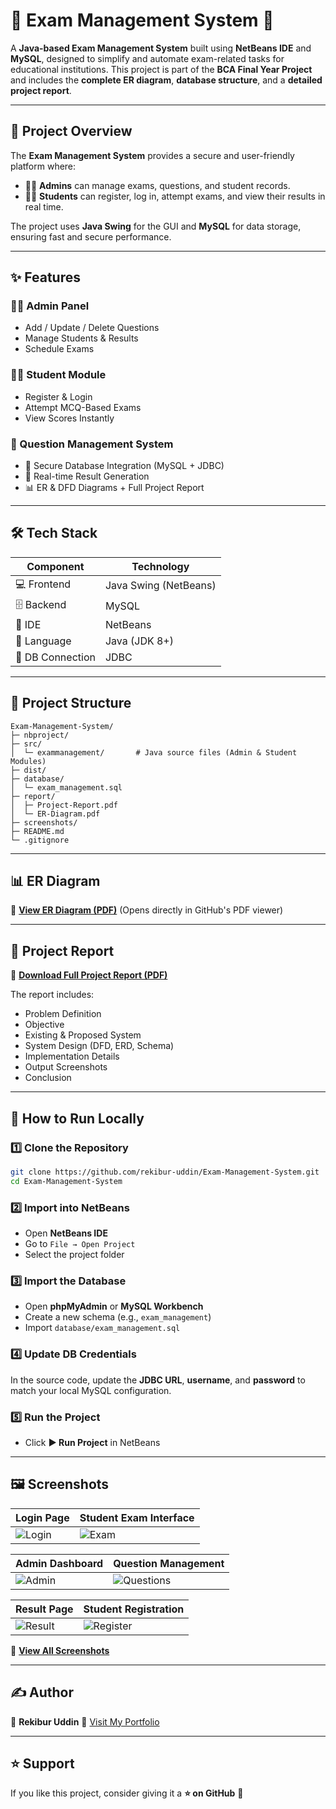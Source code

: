 # 📝 Exam Management System 🧠

A **Java-based Exam Management System** built using **NetBeans IDE** and **MySQL**, designed to simplify and automate exam-related tasks for educational institutions.
This project is part of the **BCA Final Year Project** and includes the **complete ER diagram**, **database structure**, and a **detailed project report**.

---

## 📌 Project Overview

The **Exam Management System** provides a secure and user-friendly platform where:

* 🧑‍💼 **Admins** can manage exams, questions, and student records.
* 🧑‍🎓 **Students** can register, log in, attempt exams, and view their results in real time.

The project uses **Java Swing** for the GUI and **MySQL** for data storage, ensuring fast and secure performance.

---

## ✨ Features

### 🧑‍💼 Admin Panel

* Add / Update / Delete Questions
* Manage Students & Results
* Schedule Exams

### 🧑‍🎓 Student Module

* Register & Login
* Attempt MCQ-Based Exams
* View Scores Instantly

### 🧠 Question Management System

* 🔐 Secure Database Integration (MySQL + JDBC)
* 📝 Real-time Result Generation
* 📊 ER & DFD Diagrams + Full Project Report

---

## 🛠️ Tech Stack

| Component        | Technology            |
| ---------------- | --------------------- |
| 💻 Frontend      | Java Swing (NetBeans) |
| 🗄️ Backend      | MySQL                 |
| 🧠 IDE           | NetBeans              |
| 📝 Language      | Java (JDK 8+)         |
| 🔐 DB Connection | JDBC                  |

---

## 📂 Project Structure

```
Exam-Management-System/
├─ nbproject/
├─ src/
│  └─ exammanagement/       # Java source files (Admin & Student Modules)
├─ dist/
├─ database/
│  └─ exam_management.sql
├─ report/
│  ├─ Project-Report.pdf
│  └─ ER-Diagram.pdf
├─ screenshots/
├─ README.md
└─ .gitignore
```

---

## 📊 ER Diagram

📌 **[View ER Diagram (PDF)](./report/ER-Diagram.pdf)**
(Opens directly in GitHub's PDF viewer)

---

## 📘 Project Report

📄 **[Download Full Project Report (PDF)](./report/Project-Report.pdf)**

The report includes:

* Problem Definition
* Objective
* Existing & Proposed System
* System Design (DFD, ERD, Schema)
* Implementation Details
* Output Screenshots
* Conclusion

---

## 🧰 How to Run Locally

### 1️⃣ Clone the Repository

```bash
git clone https://github.com/rekibur-uddin/Exam-Management-System.git
cd Exam-Management-System
```

### 2️⃣ Import into NetBeans

* Open **NetBeans IDE**
* Go to `File → Open Project`
* Select the project folder

### 3️⃣ Import the Database

* Open **phpMyAdmin** or **MySQL Workbench**
* Create a new schema (e.g., `exam_management`)
* Import `database/exam_management.sql`

### 4️⃣ Update DB Credentials

In the source code, update the **JDBC URL**, **username**, and **password** to match your local MySQL configuration.

### 5️⃣ Run the Project

* Click **▶️ Run Project** in NetBeans

---

## 🖼️ Screenshots

| Login Page                        | Student Exam Interface          |
| --------------------------------- | ------------------------------- |
| ![Login](./screenshots/login.png) | ![Exam](./screenshots/exam.png) |

| Admin Dashboard                   | Question Management                       |
| --------------------------------- | ----------------------------------------- |
| ![Admin](./screenshots/admin.png) | ![Questions](./screenshots/questions.png) |

| Result Page                         | Student Registration                    |
| ----------------------------------- | --------------------------------------- |
| ![Result](./screenshots/result.png) | ![Register](./screenshots/register.png) |

📸 **[View All Screenshots](./screenshots/)**

---

## ✍️ Author

👤 **Rekibur Uddin**
📧 [Visit My Portfolio](https://rekiburuddin.blogspot.com)

---

## ⭐ Support

If you like this project, consider giving it a **⭐ on GitHub** 🙌
